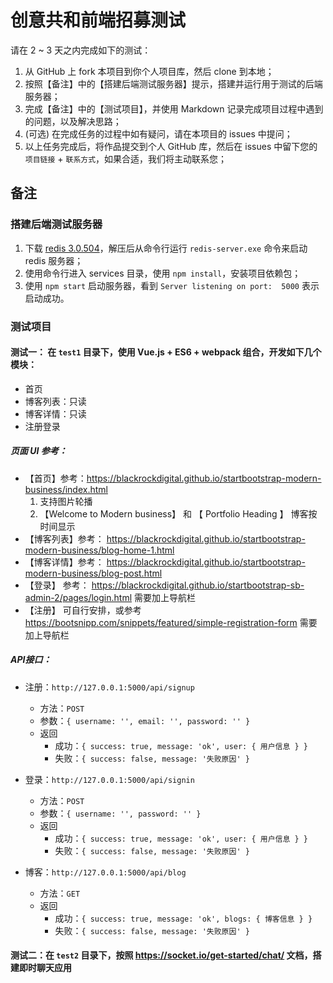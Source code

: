 # 创意共和前端招募测试


请在 2 ~ 3 天之内完成如下的测试：

1. 从 GitHub 上 fork 本项目到你个人项目库，然后 clone 到本地；
2. 按照【备注】中的【搭建后端测试服务器】提示，搭建并运行用于测试的后端服务器；
3. 完成【备注】中的【测试项目】，并使用 Markdown 记录完成项目过程中遇到的问题，以及解决思路；
4. (可选) 在完成任务的过程中如有疑问，请在本项目的 issues 中提问；
5. 以上任务完成后，将作品提交到个人 GitHub 库，然后在 issues 中留下您的 `项目链接` + `联系方式`，如果合适，我们将主动联系您；


## 备注

### 搭建后端测试服务器

1. 下载 [redis 3.0.504](https://github.com/MicrosoftArchive/redis/releases/download/win-3.0.504/Redis-x64-3.0.504.zip)，解压后从命令行运行 `redis-server.exe` 命令来启动 redis 服务器；
3. 使用命令行进入 services 目录，使用 `npm install`，安装项目依赖包；
4. 使用 `npm start` 启动服务器，看到 `Server listening on port:  5000` 表示启动成功。

### 测试项目

#### 测试一： 在 `test1` 目录下，使用 Vue.js + ES6 + webpack 组合，开发如下几个模块：

- 首页
- 博客列表：只读
- 博客详情：只读
- 注册登录

##### 页面 UI 参考：

- 【首页】参考：https://blackrockdigital.github.io/startbootstrap-modern-business/index.html
    1. 支持图片轮播
    2. 【Welcome to Modern business】 和 【 Portfolio Heading 】 博客按时间显示
- 【博客列表】参考： https://blackrockdigital.github.io/startbootstrap-modern-business/blog-home-1.html
- 【博客详情】参考： https://blackrockdigital.github.io/startbootstrap-modern-business/blog-post.html
- 【登录】 参考： https://blackrockdigital.github.io/startbootstrap-sb-admin-2/pages/login.html 需要加上导航栏
- 【注册】 可自行安排，或参考 https://bootsnipp.com/snippets/featured/simple-registration-form  需要加上导航栏

##### API接口：

- 注册：`http://127.0.0.1:5000/api/signup`
    - 方法：`POST`
    - 参数：`{ username: '', email: '', password: '' }`
    - 返回
        - 成功：`{ success: true, message: 'ok', user: { 用户信息 } }`
        - 失败：`{ success: false, message: '失败原因' }`

- 登录：`http://127.0.0.1:5000/api/signin`
    - 方法：`POST`
    - 参数：`{ username: '', password: '' }`
    - 返回
        - 成功：`{ success: true, message: 'ok', user: { 用户信息 } }`
        - 失败：`{ success: false, message: '失败原因' }`

- 博客：`http://127.0.0.1:5000/api/blog`
    - 方法：`GET`
    - 返回
        - 成功：`{ success: true, message: 'ok', blogs: { 博客信息 } }`
        - 失败：`{ success: false, message: '失败原因' }`


#### 测试二：在 `test2` 目录下，按照 https://socket.io/get-started/chat/ 文档，搭建即时聊天应用
